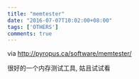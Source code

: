 ```yaml
---
title: "memtester"
date: "2016-07-07T10:02:00+08:00"
tags: ['OTHERS']
comments: true
---
```



via <http://pyropus.ca/software/memtester/>

很好的一个内存测试工具, 姑且试试看
